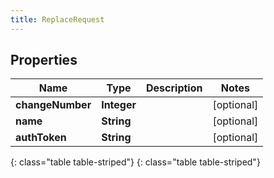```yaml
---
title: ReplaceRequest
---
```


## Properties

| Name | Type | Description | Notes |
| ------------ | ------------- | ------------- | ------------- |
| **changeNumber** | **Integer** |  |  [optional] |
| **name** | **String** |  |  [optional] |
| **authToken** | **String** |  |  [optional] |
{: class="table table-striped"}
{: class="table table-striped"}


